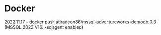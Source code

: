 # Docker

2022.11.17 - docker push atiradeon86/mssql-adventureworks-demodb:0.3 (MSSQL 2022 V16. -sqlagent enabled)